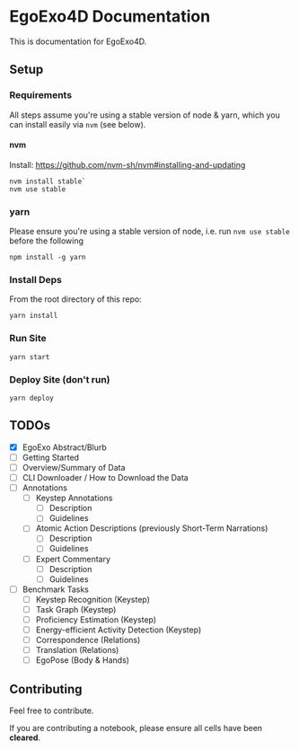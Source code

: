 # EgoExo4D Documentation

This is documentation for EgoExo4D.

## Setup

### Requirements

All steps assume you're using a stable version of node & yarn, which you can install easily via `nvm` (see below).

#### nvm

Install: https://github.com/nvm-sh/nvm#installing-and-updating

```
nvm install stable`
nvm use stable
```

### yarn

Please ensure you're using a stable version of node, i.e. run `nvm use stable` before the following

```
npm install -g yarn
```

### Install Deps

From the root directory of this repo:

```
yarn install
```

### Run Site

```
yarn start
```

### Deploy Site (don't run)

```
yarn deploy
```


## TODOs

- [x] EgoExo Abstract/Blurb
- [ ] Getting Started
- [ ] Overview/Summary of Data
- [ ] CLI Downloader / How to Download the Data
- [ ] Annotations
    - [ ] Keystep Annotations
        - [ ] Description
        - [ ] Guidelines
    - [ ] Atomic Action Descriptions (previously Short-Term Narrations)
        - [ ] Description
        - [ ] Guidelines
    - [ ] Expert Commentary
        - [ ] Description
        - [ ] Guidelines
- [ ] Benchmark Tasks
    - [ ] Keystep Recognition (Keystep)
    - [ ] Task Graph (Keystep)
    - [ ] Proficiency Estimation (Keystep)
    - [ ] Energy-efficient Activity Detection (Keystep)
    - [ ] Correspondence (Relations)
    - [ ] Translation (Relations)
    - [ ] EgoPose (Body & Hands)

## Contributing

Feel free to contribute. 

If you are contributing a notebook, please ensure all cells have been
**cleared**.
